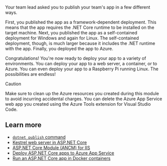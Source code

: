 Your team lead asked you to publish your team's app in a few different ways. 

First, you published the app as a framework-dependent deployment. This means that the app requires the .NET Core runtime to be installed on the target machine. Next, you published the app as a self-contained deployment for Windows and again for Linux. The self-contained deployment, though, is much larger because it includes the .NET runtime with the app. Finally, you deployed the app to Azure.

Congratulations! You're now ready to deploy your app to a variety of environments. You can deploy your app to a web server, a container, or to Azure. You can even deploy your app to a Raspberry Pi running Linux. The possibilities are endless!

> [!CAUTION]
> Make sure to clean up the Azure resources you created during this module to avoid incurring accidental charges. You can delete the Azure App Service web app you created using the Azure Tools extension for Visual Studio Code.

## Learn more

- [`dotnet publish` command](/dotnet/core/tools/dotnet-publish)
- [Kestrel web server in ASP.NET Core](/aspnet/core/fundamentals/servers/kestrel?view=aspnetcore-8.0&preserve-view=true)
- [ASP.NET Core Module (ANCM) for IIS](/aspnet/core/host-and-deploy/aspnet-core-module?view=aspnetcore-8.0&preserve-view=true)
- [Deploy ASP.NET Core apps to Azure App Service](/aspnet/core/host-and-deploy/azure-apps/?view=aspnetcore-8.0&preserve-view=true)
- [Run an ASP.NET Core app in Docker containers](/aspnet/core/host-and-deploy/docker/building-net-docker-images?view=aspnetcore-8.0&preserve-view=true)